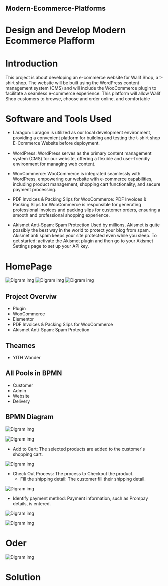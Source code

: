 ## Modern-Ecommerce-Platforms
# Design and Develop Modern Ecommerce Plafform

# Introduction
 This project is about developing an e-commerce website for Walif Shop, a t-shirt shop. The website will be built using the WordPress content management system (CMS) and will include the WooCommerce plugin to facilitate a seamless e-commerce experience. This platform will allow Walif Shop customers to browse, choose and order online. and comfortable



# Software and Tools Used
- Laragon: Laragon is utilized as our local development environment, providing a convenient platform for building and testing the t-shirt shop E-Commerce Website before deployment.

- WordPress: WordPress serves as the primary content management system (CMS) for our website, offering a flexible and user-friendly environment for managing web content.

- WooCommerce: WooCommerce is integrated seamlessly with WordPress, empowering our website with e-commerce capabilities, including product management, shopping cart functionality, and secure payment processing.

- PDF Invoices & Packing Slips for WooCommerce: PDF Invoices & Packing Slips for WooCommerce is responsible for generating professional invoices and packing slips for customer orders, ensuring a smooth and professional shopping experience.

- Akismet Anti-Spam: Spam Protection   Used by millions, Akismet is quite possibly the best way in the world to protect your blog from spam. Akismet anti spam keeps your site protected even while you sleep. To get started: activate the Akismet plugin and then go to your Akismet Settings page to set up your API key.
  
# HomePage
 
![Digram img](img/1.png)
![Digram img](img/2.png)
![Digram img](img/3.png)
## Project Overviw
- Plugin
- WooCommerce
- Elementor
- PDF Invoices & Packing Slips for WooCommerce
-  Akismet Anti-Spam: Spam Protection

## Theames
- YITH Wonder

## All Pools in BPMN
- Customer
- Admin
- Website
- Delivery

## BPMN Diagram
![Digram img](img/377902141_690977509719209_3404472861495042614_n.png)




![Digram img](img/4.png)

  - Add to Cart: The selected products are added to the customer's shopping cart.

![Digram img](img/5.png)

- Check Out Process: The process to Checkout the product.
   - Fill the shipping detail: The customer fill their shipping detail.

![Digram img](img/6.png)

 - Identify payment method: Payment information, such as Prompay details, is entered.

![Digram img](img/8.png)

![Digram img](img/7.png)

# Oder

![Digram img](img/aa.png)

# Solution
